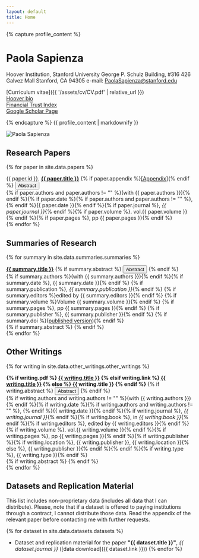 ```yaml
---
layout: default
title: Home
---
```


<div class="profile-section">
<div class="profile-info">
{% capture profile_content %}

# Paola Sapienza

Hoover Institution, Stanford University
George P. Schulz Building, #316
426 Galvez Mall
Stanford, CA 94305
e-mail: [PaolaSapienza@stanford.edu](mailto:paolaSapienza@stanford.edu)

[Curriculum vitae]({{ '/assets/cv/CV.pdf' | relative_url }})  
[Hoover bio](https://www.hoover.org/profiles/paola-sapienza)  
[Financial Trust Index](http://www.financialtrustindex.org/)  
[Google Scholar Page](https://scholar.google.com/citations?user=sP8pxEMAAAAJ&hl=en)

{% endcapture %}
{{ profile_content | markdownify }}
</div>

<img src="{{ '/assets/images/Sapienza_08_new.bmp' | relative_url }}" alt="Paola Sapienza" class="profile-image">

</div>

## Research Papers

{% for paper in site.data.papers %}
<div class="paper-entry">
    <div class="paper-title">
        {{ paper.id }}. <strong><a href="{{ paper.pdf }}">{{ paper.title }}</a></strong>
        {% if paper.appendix %}<a href="{{ paper.appendix }}" class="appendix-link">[Appendix]</a>{% endif %}
        <button onclick="toggleAbstract('{{ paper.id }}')" class="abstract-toggle">Abstract</button>
    </div>
    <div class="paper-info">
        {% if paper.authors and paper.authors != "" %}(with {{ paper.authors }}){% endif %}{% if paper.date %}{% if paper.authors and paper.authors != "" %}, {% endif %}{{ paper.date }}{% endif %}{% if paper.journal %}, <em>{{ paper.journal }}</em>{% endif %}{% if paper.volume %}. vol.{{ paper.volume }}{% endif %}{% if paper.pages %}, pp {{ paper.pages }}{% endif %}
    </div>
    <div id="abstract-{{ paper.id }}" class="abstract" style="display: none;">
        {{ paper.abstract }}
    </div>
</div>
{% endfor %}

## Summaries of Research

{% for summary in site.data.summaries.summaries %}
<div class="summary-entry">
    <div class="summary-title">
        <strong><a href="{{ summary.pdf }}">{{ summary.title }}</a></strong>
        {% if summary.abstract %}
        <button onclick="toggleAbstract('summary-{{ summary.id }}')" class="abstract-toggle">Abstract</button>
        {% endif %}
    </div>
    <div class="summary-info">
        {% if summary.authors %}(with {{ summary.authors }}){% endif %}{% if summary.date %}, {{ summary.date }}{% endif %}
        {% if summary.publication %}, <em>{{ summary.publication }}</em>{% endif %}
        {% if summary.editors %}edited by {{ summary.editors }}{% endif %}
        {% if summary.volume %}Volume {{ summary.volume }}{% endif %}
        {% if summary.pages %}, pp {{ summary.pages }}{% endif %}
        {% if summary.publisher %}, {{ summary.publisher }}{% endif %}
        {% if summary.doi %}(<a href="http://dx.doi.org/{{ summary.doi }}">published version</a>){% endif %}
    </div>
    {% if summary.abstract %}
    <div id="abstract-summary-{{ summary.id }}" class="abstract" style="display: none;">
        {{ summary.abstract }}
    </div>
    {% endif %}
</div>
{% endfor %}

## Other Writings
{% for writing in site.data.other_writings.other_writings %}
<div class="writing-entry">
    <div class="writing-title">
        <strong>
        {% if writing.pdf %}
            <a href="{{ writing.pdf }}">{{ writing.title }}</a>
        {% elsif writing.link %}
            <a href="{{ writing.link }}">{{ writing.title }}</a>
        {% else %}
            {{ writing.title }}
        {% endif %}
        </strong>
        {% if writing.abstract %}
        <button onclick="toggleAbstract('writing-{{ writing.id }}')" class="abstract-toggle">Abstract</button>
        {% endif %}
    </div>
    <div class="writing-info">
        {% if writing.authors and writing.authors != "" %}(with {{ writing.authors }}){% endif %}{% if writing.date %}{% if writing.authors and writing.authors != "" %}, {% endif %}{{ writing.date }}{% endif %}{% if writing.journal %}, <em>{{ writing.journal }}</em>{% endif %}{% if writing.book %}, in <em>{{ writing.book }}</em>{% endif %}{% if writing.editors %}, edited by {{ writing.editors }}{% endif %}{% if writing.volume %}. vol.{{ writing.volume }}{% endif %}{% if writing.pages %}, pp {{ writing.pages }}{% endif %}{% if writing.publisher %}{% if writing.location %}, {{ writing.publisher }}, {{ writing.location }}{% else %}, {{ writing.publisher }}{% endif %}{% endif %}{% if writing.type %}, {{ writing.type }}{% endif %}
    </div>
    {% if writing.abstract %}
    <div id="abstract-writing-{{ writing.id }}" class="abstract" style="display: none;">
        {{ writing.abstract }}
    </div>
    {% endif %}
</div>
{% endfor %}

## Datasets and Replication Material

This list includes non-proprietary data (includes all data that I can distribute). Please, note that if a dataset is offered to paying institutions through a contract, I cannot distribute those data. Read the appendix of the relevant paper before contacting me with further requests.

{% for dataset in site.data.datasets.datasets %}
- Dataset and replication material for the paper **"{{ dataset.title }}"**, *{{ dataset.journal }}* ([data download]({{ dataset.link }}))
{% endfor %}